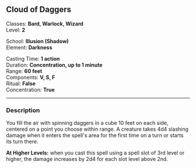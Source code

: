 ## Cloud of Daggers

Classes: **Bard, Warlock, Wizard**  
Level: **2**  

School: **Illusion (Shadow)**  
Element: **Darkness**  

Casting Time: **1 action**  
Duration: **Concentration, up to 1 minute**  
Range: **60 feet**  
Components: **V, S, F**  
Ritual: **False**  
Concentration: **True**  

------

### Description

You fill the air with spinning daggers in a cube 10 feet on each side, centered on a point you choose within range. A creature takes 4d4 slashing damage when it enters the spell's area for the first time on a turn or starts its turn there.

**At Higher Levels:** when you cast this spell using a spell slot of 3rd level or higher, the damage increases by 2d4 for each slot level above 2nd.